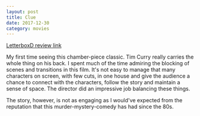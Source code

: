 ```yaml
---
layout: post
title: Clue
date: 2017-12-30
category: movies
---
```

 
[LetterboxD review link](https://letterboxd.com/samarthbhaskar/film/clue/)

My first time seeing this chamber-piece classic. Tim Curry really carries the whole thing on his back. I spent much of the time admiring the blocking of scenes and transitions in this film. It's not easy to manage that many characters on screen, with few cuts, in one house and give the audience a chance to connect with the characters, follow the story and maintain a sense of space. The director did an impressive job balancing these things.

The story, however, is not as engaging as I would've expected from the reputation that this murder-mystery-comedy has had since the 80s.